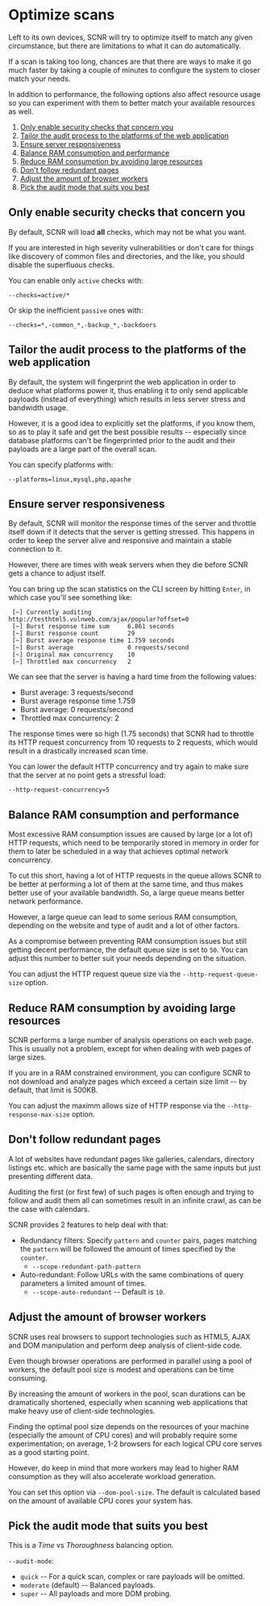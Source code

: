 # Optimize scans

Left to its own devices, SCNR will try to optimize itself to match any given
circumstance, but there are limitations to what it can do automatically.

If a scan is taking too long, chances are that there are ways to make it go much 
faster by taking a couple of minutes to configure the system to closer match your needs.

In addition to performance, the following options also affect resource usage so
you can experiment with them to better match your available resources as well.

1. [Only enable security checks that concern you](#only-enable-security-checks-that-concern-you)
2. [Tailor the audit process to the platforms of the web application](#tailor-the-audit-process-to-the-platforms-of-the-web-application)
3. [Ensure server responsiveness](#ensure-server-responsiveness)
4. [Balance RAM consumption and performance](#balance-ram-consumption-and-performance)
5. [Reduce RAM consumption by avoiding large resources](#reduce-ram-consumption-by-avoiding-large-resources)
6. [Don't follow redundant pages](#dont-follow-redundant-pages)
7. [Adjust the amount of browser workers](#adjust-the-amount-of-browser-workers)
8. [Pick the audit mode that suits you best](#Pick-the-audit-mode-that-suits-you-best)

## Only enable security checks that concern you

By default, SCNR will load **all** checks, which may not be what you want.

If you are interested in high severity vulnerabilities or don't care for things
like discovery of common files and directories, and the like, you should disable
the superfluous checks.


You can enable only `active` checks with:

    --checks=active/* 

Or skip the inefficient `passive` ones with:

    --checks=*,-common_*,-backup_*,-backdoors

## Tailor the audit process to the platforms of the web application

By default, the system will fingerprint the web application in order to deduce
what platforms power it, thus enabling it to only send applicable payloads
(instead of everything) which results in less server stress and bandwidth usage.

However, it is a good idea to explicitly set the platforms, if you know them,
so as to play it safe and get the best possible results -- especially since 
database platforms can't be fingerprinted prior to the audit and their payloads
are a large part of the overall scan.

You can specify platforms with:

    --platforms=linux,mysql,php,apache

## Ensure server responsiveness

By default, SCNR will monitor the response times of the server and throttle
itself down if it detects that the server is getting stressed. 
This happens in order to keep the server alive and responsive and maintain a
stable connection to it.

However, there are times with weak servers when they die before SCNR gets a
chance to adjust itself.

You can bring up the scan statistics on the CLI screen by hitting `Enter`, in
which case you'll see something like:

```
 [~] Currently auditing          http://testhtml5.vulnweb.com/ajax/popular?offset=0                                 
 [~] Burst response time sum     6.861 seconds                                                                      
 [~] Burst response count        29                                                                                 
 [~] Burst average response time 1.759 seconds                                                                      
 [~] Burst average               0 requests/second                                                              
 [~] Original max concurrency    10                                                                                 
 [~] Throttled max concurrency   2                                                                                                                                             
```

We can see that the server is having a hard time from the following values:

* Burst average: 3 requests/second
* Burst average response time  1.759
* Burst average: 0 requests/second
* Throttled max concurrency: 2

The response times were so high (1.75 seconds) that SCNR had to throttle its
HTTP request concurrency from 10 requests to 2 requests, which would result in a
drastically increased scan time.

You can lower the default HTTP concurrency and try again to make sure that the
server at no point gets a stressful load:

    --http-request-concurrency=5

## Balance RAM consumption and performance

Most excessive RAM consumption issues are caused by large (or a lot of) HTTP requests,
which need to be temporarily stored in memory in order for them to later be scheduled
in a way that achieves optimal network concurrency.

To cut this short, having a lot of HTTP requests in the queue allows SCNR to
be better at performing a lot of them at the same time, and thus makes better 
use of your available bandwidth. So, a large queue means better network performance.

However, a large queue can lead to some serious RAM consumption, depending on 
the website and type of audit and a lot of other factors.

As a compromise between preventing RAM consumption issues but still getting 
decent performance, the default queue size is set to `50`.
You can adjust this number to better suit your needs depending on the situation.

You can adjust the HTTP request queue size via the `--http-request-queue-size` option.

## Reduce RAM consumption by avoiding large resources

SCNR performs a large number of analysis operations on each web page.
This is usually not a problem, except for when dealing with web pages of large sizes.

If you are in a RAM constrained environment, you can configure SCNR to not 
download and analyze pages which exceed a certain size limit -- by default, that
limit is 500KB.

You can adjust the maximm allows size of HTTP response via the `--http-response-max-size` option.

## Don't follow redundant pages

A lot of websites have redundant pages like galleries, calendars, directory 
listings etc. which are basically the same page with the same inputs but just
presenting different data.

Auditing the first (or first few) of such pages is
often enough and trying to follow and audit them all can sometimes result in an
infinite crawl, as can be the case with calendars.

SCNR provides 2 features to help deal with that:

* Redundancy filters: Specify `pattern` and `counter` pairs, pages matching the
  `pattern` will be followed the amount of times specified by the `counter`.
  * `--scope-redundant-path-pattern`
* Auto-redundant: Follow URLs with the same combinations of query parameters a
  limited amount of times.
  * `--scope-auto-redundant` -- Default is `10`.

## Adjust the amount of browser workers

SCNR uses real browsers to support technologies such as HTML5, AJAX and DOM
manipulation and perform deep analysis of client-side code.

Even though browser operations are performed in parallel using a pool of workers,
the default pool size is modest and operations can be time consuming.

By increasing the amount of workers in the pool, scan durations can be dramatically shortened,
especially when scanning web applications that make heavy use of client-side technologies.

Finding the optimal pool size depends on the resources of your machine (especially 
the amount of CPU cores) and will probably require some experimentation; on average,
1-2 browsers for each logical CPU core serves as a good starting point.

However, do keep in mind that more workers may lead to higher RAM consumption as
they will also accelerate workload generation. 

You can set this option via `--dom-pool-size`.
The default is calculated based on the amount of available CPU cores your system has.

## Pick the audit mode that suits you best

This is a _Time_ vs _Thoroughness_ balancing option.

`--audit-mode`:

* `quick` -- For a quick scan, complex or rare payloads will be omitted.
* `moderate` (default) -- Balanced payloads.
* `super` -- All payloads and more DOM probing.
